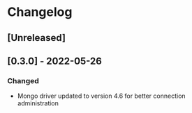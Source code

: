 # Changelog

## [Unreleased]

## [0.3.0] - 2022-05-26
### Changed
- Mongo driver updated to version 4.6 for better connection administration
